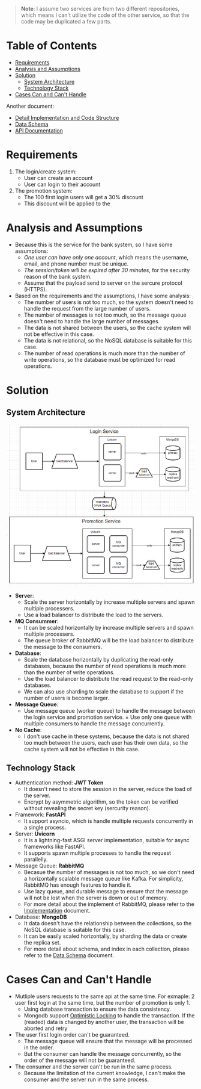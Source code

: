 > **Note**: I assume two services are from two different repositories, which means I can't utilize the code of the other service, so that the code may be duplicated a few parts.

Table of Contents
=================

* [Requirements](#requirements)
* [Analysis and Assumptions](#analysis-and-assumptions)
* [Solution](#solution)
    * [System Architecture](#system-architecture)
    * [Technology Stack](#technology-stack)
* [Cases Can and Can't Handle](#cases-can-and-cant-handle)

Another document:
- [Detail Implementation and Code Structure](docs/implementation.md)
- [Data Schema](docs/data_schema.md)
- [API Documentation](docs/api_documentation.md)

# Requirements
1. The login/create system:
    - User can create an account
    - User can login to their account
2. The promotion system:
    - The 100 first login users will get a 30% discount
    - This discount will be applied to the

# Analysis and Assumptions
- Because this is the service for the bank system, so I have some assumptions:
    - *One user can have only one account*, which means the username, email, and phone number must be unique.
    - *The session/token will be expired after 30 minutes*, for the security reason of the bank system.
    - Assume that the payload send to server on the sercure protocol (HTTPS).
- Based on the requirements and the assumptions, I have some analysis:
    - The number of users is not too much, so the system doesn't need to handle the request from the large number of users.
    - The number of messages is not too much, so the message queue doesn't need to handle the large number of messages.
    - The data is not shared between the users, so the cache system will not be effective in this case.
    - The data is not relational, so the NoSQL database is suitable for this case.
    - The number of read operations is much more than the number of write operations, so the database must be optimized for read operations.
# Solution

## System Architecture
![System Architecture](docs/images/system_diagram.png)
- **Server**:
    - Scale the server horizontally by increase multiple servers and spawn multiple processers.
    - Use a load balancer to distribute the load to the servers.
- **MQ Consummer**:
    - It can be scaled horizontally by increase multiple servers and spawn multiple processers.
    - The queue broker of RabbitMQ will be the load balancer to distribute the message to the consumers.
- **Database**:
    - Scale the database horizontally by duplicating the read-only databases, because the number of read operations is much more than the number of write operations.
    - Use the load balancer to distribute the read request to the read-only databases.
    - We can also use sharding to scale the database to support if the number of users is become larger.
- **Message Queue**:
    - Use message queue (worker queue) to handle the message between the login service and promotion service.
    = Use only one queue with multiple consumers to handle the message concurrently.
- **No Cache**:
    - I don't use cache in these systems, because the data is not shared too much between the users, each user has their own data, so the cache system will not be effective in this case.

## Technology Stack
* Authentication method: **JWT Token**
    - It doesn't need to store the session in the server, reduce the load of the server.
    - Encrypt by asymmetric algorithm, so the token can be verified without revealing the secret key (sercurity reason).
* Framework: **FastAPI**
    - It support asyncio, which is handle multiple requests concurrently in a single process.
* Server: **Uvicorn**
    - It is a lightning-fast ASGI server implementation, suitable for async frameworks like FastAPI.
    - It supports spawn multiple processes to handle the request parallelly.
* Message Queue: **RabbitMQ**
    - Becasue the number of messages is not too much, so we don't need a horizontally scalable message queue like Kafka. For simplicity, RabbitMQ has enough features to handle it.
    - Use lazy queue, and durable message to ensure that the message will not be lost when the server is down or out of memory.
    - For more detail about the implement of RabbitMQ, please refer to the [Implementation](docs/implementation.md) document.
* Database: **MongoDB**
    - It data doesn't have the relationship between the collections, so the NoSQL database is suitable for this case.
    - It can be easily scaled horizontally, by sharding the data or create the replica set.
    - For more detail about schema, and index in each collection, please refer to the [Data Schema](docs/data_schema.md) document.

# Cases Can and Can't Handle
- Mutliple users requests to the same api at the same time. For exmaple: 2 user first login at the same time, but the number of promotion is only 1.
    + Using database transaction to ensure the data consistency.
    + Mongodb support [Optimistic Locking](https://en.wikipedia.org/wiki/Optimistic_concurrency_control) to handle the transaction. If the (readed) data is changed by another user, the transaction will be aborted and retry
- The user first login order can't be guaranteed.
    + The message queue will ensure that the message will be processed in the order.
    + But the consumer can handle the message concurrently, so the order of the message will not be guaranteed.
- The consumer and the server can't be run in the same process.
    + Because the limitation of the current knowledge, I can't make the consumer and the server run in the same process.
